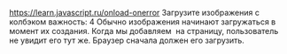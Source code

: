 https://learn.javascript.ru/onload-onerror
Загрузите изображения с колбэком
важность: 4
Обычно изображения начинают загружаться в момент их создания. Когда мы добавляем <img> на страницу, пользователь не увидит его тут же. Браузер сначала должен его загрузить.